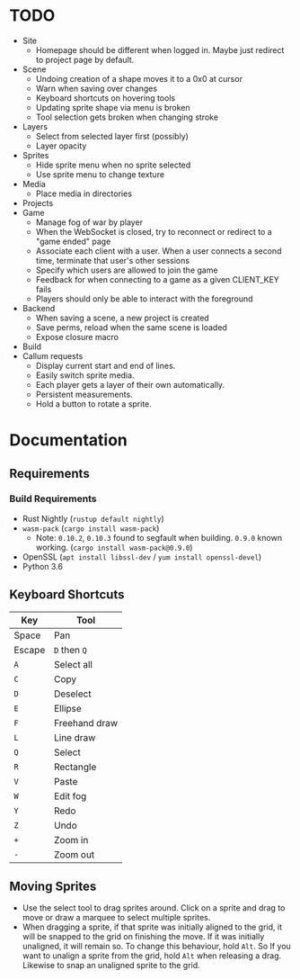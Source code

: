 # TODO

* Site
    * Homepage should be different when logged in. Maybe just redirect to
        project page by default.
* Scene
    * Undoing creation of a shape moves it to a 0x0 at cursor
    * Warn when saving over changes
    * Keyboard shortcuts on hovering tools
    * Updating sprite shape via menu is broken
    * Tool selection gets broken when changing stroke
* Layers
    * Select from selected layer first (possibly)
    * Layer opacity
* Sprites
    * Hide sprite menu when no sprite selected
    * Use sprite menu to change texture
* Media
    * Place media in directories
* Projects
* Game
    * Manage fog of war by player
    * When the WebSocket is closed, try to reconnect or redirect to a
        "game ended" page
    * Associate each client with a user. When a user connects a second time,
        terminate that user's other sessions
    * Specify which users are allowed to join the game
    * Feedback for when connecting to a game as a given CLIENT_KEY fails
    * Players should only be able to interact with the foreground
* Backend
    * When saving a scene, a new project is created
    * Save perms, reload when the same scene is loaded
    * Expose closure macro
* Build
* Callum requests
    * Display current start and end of lines.
    * Easily switch sprite media.
    * Each player gets a layer of their own automatically.
    * Persistent measurements.
    * Hold a button to rotate a sprite.

# Documentation

## Requirements

### Build Requirements

* Rust Nightly (`rustup default nightly`)
* `wasm-pack` (`cargo install wasm-pack`)
    * Note: `0.10.2`, `0.10.3` found to segfault when building. `0.9.0` known
        working. (`cargo install wasm-pack@0.9.0`)
* OpenSSL (`apt install libssl-dev` / `yum install openssl-devel`)
* Python 3.6

## Keyboard Shortcuts

| Key    | Tool          |
| ------ | ------------- |
| Space  | Pan           |
| Escape | `D` then `Q`  |
| `A`    | Select all    |
| `C`    | Copy          |
| `D`    | Deselect      |
| `E`    | Ellipse       |
| `F`    | Freehand draw |
| `L`    | Line draw     |
| `Q`    | Select        |
| `R`    | Rectangle     |
| `V`    | Paste         |
| `W`    | Edit fog      |
| `Y`    | Redo          |
| `Z`    | Undo          |
| `+`    | Zoom in       |
| `-`    | Zoom out      |

## Moving Sprites

* Use the select tool to drag sprites around. Click on a sprite and drag to
    move or draw a marquee to select multiple sprites.
* When dragging a sprite, if that sprite was initially aligned to the grid, it
    will be snapped to the grid on finishing the move. If it was initially
    unaligned, it will remain so. To change this behaviour, hold `Alt`. So If
    you want to unalign a sprite from the grid, hold `Alt` when releasing a
    drag. Likewise to snap an unaligned sprite to the grid. 
